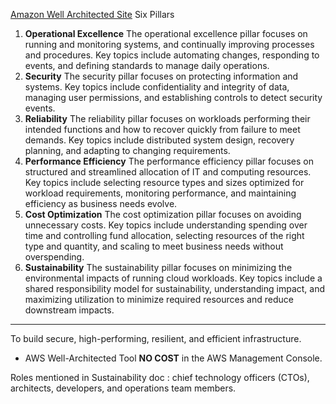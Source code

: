 [Amazon Well Architected Site](https://aws.amazon.com/architecture/well-architected/?nc1=h_ls&wa-lens-whitepapers.sort-by=item.additionalFields.sortDate&wa-lens-whitepapers.sort-order=desc&wa-guidance-whitepapers.sort-by=item.additionalFields.sortDate&wa-guidance-whitepapers.sort-order=desc)
Six Pillars
1. **Operational Excellence**
   The operational excellence pillar focuses on running and monitoring systems, and continually improving processes and procedures. Key topics include automating changes, responding to events, and defining standards to manage daily operations.
2. **Security**
   The security pillar focuses on protecting information and systems. Key topics include confidentiality and integrity of data, managing user permissions, and establishing controls to detect security events.
3. **Reliability**
   The reliability pillar focuses on workloads performing their intended functions and how to recover quickly from failure to meet demands. Key topics include distributed system design, recovery planning, and adapting to changing requirements.
4. **Performance Efficiency**
   The performance efficiency pillar focuses on structured and streamlined allocation of IT and computing resources. Key topics include selecting resource types and sizes optimized for workload requirements, monitoring performance, and maintaining efficiency as business needs evolve.
5. **Cost Optimization**
   The cost optimization pillar focuses on avoiding unnecessary costs. Key topics include understanding spending over time and controlling fund allocation, selecting resources of the right type and quantity, and scaling to meet business needs without overspending.
6. **Sustainability**
   The sustainability pillar focuses on minimizing the environmental impacts of running cloud workloads. Key topics include a shared responsibility model for sustainability, understanding impact, and maximizing utilization to minimize required resources and reduce downstream impacts.
---

To build secure, high-performing, resilient, and efficient infrastructure.
- AWS Well-Architected Tool **NO COST** in the AWS Management Console.

Roles mentioned in Sustainability doc : chief technology officers (CTOs), architects, developers, and operations team members.
